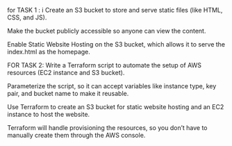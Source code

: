 for TASK 1 :
i  Create an S3 bucket to store and serve static files (like HTML, CSS, and JS).

Make the bucket publicly accessible so anyone can view the content.

Enable Static Website Hosting on the S3 bucket, which allows it to serve the index.html as the homepage.



FOR TASK 2: 
Write a Terraform script to automate the setup of AWS resources (EC2 instance and S3 bucket).

Parameterize the script, so it can accept variables like instance type, key pair, and bucket name to make it reusable.

Use Terraform to create an S3 bucket for static website hosting and an EC2 instance to host the website.

Terraform will handle provisioning the resources, so you don’t have to manually create them through the AWS console.
